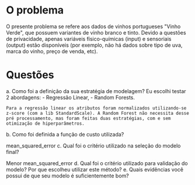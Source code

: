 # O problema
O presente problema se refere aos dados de vinhos portugueses "Vinho Verde", que possuem
variantes de vinho branco e tinto. Devido a questões de privacidade, apenas variáveis
físico-químicas (input) e sensoriais (output) estão disponíveis (por exemplo, não há dados
sobre tipo de uva, marca do vinho, preço de venda, etc).

# Questões

a. Como foi a definição da sua estratégia de modelagem?
Eu escolhi testar 2 abordagens:
    - Regressão Linear,
    - Random Forests.

    Para a regressão linear os atributos foram normalizados utilizando-se z-score (com a lib StandardScale). A Random Forest não necessita desse pré processamento, mas foram feitas duas estratégias, com e sem otimização de hiperparâmetros.

b. Como foi definida a função de custo utilizada?

mean_squared_error
c. Qual foi o critério utilizado na seleção do modelo final?

Menor mean_squared_error
d. Qual foi o critério utilizado para validação do modelo? Por que escolheu utilizar este método?
e. Quais evidências você possui de que seu modelo é suficientemente bom?

